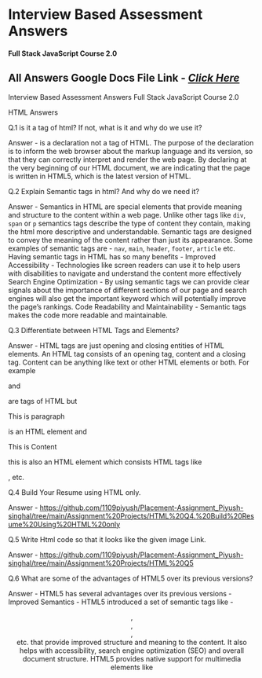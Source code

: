 # Interview Based Assessment Answers
#### Full Stack JavaScript Course 2.0

## All Answers Google Docs File Link - *[Click Here](https://docs.google.com/document/d/1As2Yzc11mmuIHQQY8VJKWrwQfSVy1SF86fkJ2cWKbWI/edit?usp=sharing)*

Interview Based Assessment Answers
Full Stack JavaScript Course 2.0


HTML Answers

Q.1 <!DOCTYPE html> is it a tag of html? If not, what is it and why do we use it?

Answer - <!DOCTYPE html> is a declaration not a tag of HTML. 
	The purpose of the declaration is to inform the web browser about the markup language and its version, so that they can correctly interpret and render the web page. By declaring <!DOCTYPE html> at the very beginning of our HTML document, we are indicating that the page is written in HTML5, which is the latest version of HTML.


Q.2 Explain Semantic tags in html? And why do we need it?

Answer - Semantics in HTML are special elements that provide meaning and structure to the content within a web page. Unlike other tags like `div`, `span` or `p` semantics tags describe the type of content they contain, making the html more descriptive and understandable. Semantic tags are designed to convey the meaning of the content rather than just its appearance. Some examples of semantic tags are - `nav`, `main`, `header`, `footer`, `article` etc. 
 	Having semantic tags in HTML has so many benefits - 
Improved Accessibility - Technologies like screen readers can use it to help users with disabilities to navigate and understand the content more effectively
Search Engine Optimization - By using semantic tags we can provide clear signals about the importance of different sections of our page and search engines will also get the important keyword which will potentially improve the page’s rankings.
Code Readability and Maintainability - Semantic tags makes the code more readable and maintainable.


Q.3 Differentiate between HTML Tags and Elements?

Answer - HTML tags are just opening and closing entities of HTML elements. An HTML tag consists of an opening tag, content and a closing tag. Content can be anything like text or other HTML elements or both. For example <p> and </p> are tags of HTML but <p>This is paragraph</p> is an HTML element and <p>This is <span>Content</span></p> this is also an HTML element which consists HTML tags like <p>, <span> etc. 


Q.4 Build Your Resume using HTML only.

Answer - https://github.com/1109piyush/Placement-Assignment_Piyush-singhal/tree/main/Assignment%20Projects/HTML%20Q4.%20Build%20Resume%20Using%20HTML%20only


Q.5 Write Html code so that it looks like the given image Link.

Answer - https://github.com/1109piyush/Placement-Assignment_Piyush-singhal/tree/main/Assignment%20Projects/HTML%20Q5


Q.6 What are some of the advantages of HTML5 over its previous versions?

Answer - HTML5 has several advantages over its previous versions - 
Improved Semantics - HTML5 introduced a set of semantic tags like - <header>, <nav>, <article>, <section> etc. that provide improved structure and meaning to the content. It also helps with accessibility, search engine optimization (SEO) and overall document structure.
HTML5 provides native support for multimedia elements like <audio> and <video>.
Improved Forms - HTML5 introduced new form input types (ex - email, date, number etc.) and attributes (ex - required, placeholder, pattern etc.) that simplify form validation and improves user experience. HTML5 enables developer to build fancier forms.
HTML5 introduced the new <canvas> element which enables dynamic rendering of graphics, animations without any plugins. HTML5 also introduced Scalable Vector Graphics or SVG as a native element.
HTML5 offers better support for mobile devices including making responsive designs easily with media queries. 
HTML5 introduced Geolocation API which enables websites to request user’s location information.


Q.7 Create a simple Music player using html only

Answer - https://github.com/1109piyush/Placement-Assignment_Piyush-singhal/tree/main/Assignment%20Projects/HTML%20Q7.%20Create%20A%20Music%20Player


Q.8 What is the difference between <figure> tag and <img> tag?

Answer - <img> element is used to embed the image in an HTML document whereas the <figure> element is used to semantically organise the content of image in an HTML document. The content within the <figure> tag is typically accompanied by a <img> element and a <figcaption> element within the <figure> element. In <img> element the src attribute is required which contains the source of the image. The <img> tag focuses solely on displaying the image and does not provide any additional semantic meaning or context and we use the <figure> tag when we need to add some information about the image like captions.


Q.9 What’s the difference between html tag and attribute and give example of some
global attributes?

Answer - HTML tags are just opening and closing entities of HTML elements. It defines the structure and the content of an HTML document whereas attributes are some values or properties that adjust the behaviour of the HTML element in various ways to meet the user’s requirement. Attributes are specified in the opening tag of an HTML element. Ex - <button class=”login-button” type=”button”>Log In</button>. Here <button> and </button> are HTML tags and class and type are attributes of this button element.

Global Attributes - Global attributes are common to all HTML elements, they can be used in any HTML element, though they may have no effect on some elements. Some examples of global attributes are - class, id, style, title etc.


Q.10 build Table which looks like the given image Link.

Answer - https://github.com/1109piyush/Placement-Assignment_Piyush-singhal/tree/main/Assignment%20Projects/HTML%20Q10.%20Table


CSS Answers

Q.1 What is Box Model in CSS & Which CSS Properties are part of it?

Answer - CSS Box Model is a set of rules that determines how the browser's rendering engine renders the HTML elements of our web page. The web browser renders every element as a rectangular box according to the CSS Box Model. CSS determines the size, position and other properties of these boxes.

Box Model has mainly four properties - Margin, Border, Padding and Content (Content has Width and Height)


Q.2 What are the Different Types of Selectors in CSS & what are the advantages of them?

Answer - We have so many types of selectors and the most commonly used are -
Universal Selector
Type Selector or Individual Selector
Class and Id selector
Attribute Selector
And or chained selector
Grouping selector
Combinators
Pseudo element and pseudo class selector
Advantages of Different Types of Selectors - Different selectors allow us to target HTML element or elements with more precision and control. Selectors like class selectors allow us to target multiple elements across the web pages enhancing the code reusability, whereas id selectors are mainly used to target individual element in the document. Selectors like attribute selectors and pseudo selectors enable us to style elements based on specific conditions or characteristics. By utilising appropriate selectors we can create precise consistent and flexible stylesheets.


Q.3 What is VW/VH & How it is different from PX?

Answer - VW(viewport width) and VH(viewport height) are CSS units of measurement that are relative to the size of the viewport. Whereas PX or pixels are an absolute unit of measurement that represent the smallest unit of display on a screen.
1 VW is equal to 1% of the viewport’s width. If the viewport’s width is 1000 pixels then 1 VW will be 10px. Same with VH also. VW or VH is mainly used when we want the element to automatically adapt with the viewport width or height. This is useful for making responsive layouts. Whereas PX unit is used when we want precise control over the element’s width or height which will not change automatically according to the size of the viewport.


Q.4 What is the difference between Inline, Inline Block and block ?

Answer - Inline, Inline-block and Block are values of display property in CSS, which specifies the display behaviour of an element. 
Inline - Inline elements do not start on a new line and do not put a line break at the end of the content.These elements take as much space as necessary based on their content. If we try to set width and height explicitly, it will have no effect. Their top and bottom margin and padding does not have any effect on layout of other elements, however left and right margin and padding will push neighbouring elements horizontally. Inline elements can not contain block level elements. Examples of some default inline elements are span, a, img, em, strong etc.
Inline-block - Inline-block elements are displayed like but behave like block level elements. Like inline they do not start on a new line and do not put line break at the end but we can set width and height of inline-block elements explicitly and all margin and padding can be applied to them. Inline-block elements can not contain block level elements
Block - Block level elements start on a new line and occupy full width available within their parent container. These elements start on a new line and also push other elements which are after the block element on a new line. Width, height, margin, padding, borders all can be set explicitly in block level elements. Block level elements can contain other block level elements and also inline and inline-block elements. Examples of some default block level elements are div, p, ul, li, section etc.


Q.5 How is Border-box different from Content Box?

Answer - Border-box and content-box are two values of the box-sizing property of CSS which determines how the width and height of an element is calculated.
Content-box - It is the default box-sizing behaviour, it calculates the size of the element excluding its padding and border. When we apply width and height of an element, it only applies to the content area inside the padding and border. So, the total size of the element is the width and height of the element added with the padding and border. For example if the element has 200px set width 10px padding and 2px width of border then total width of the element will be 224px (200px content width + 10px padding-left + 10px padding-right + 2px border-left + 2px border-right).
Border-box - The border-box box-sizing model calculates the width and the height of an element including its padding and border. So, when we specify the height and width of the element it includes the width and height of the content, padding and border. That means if we set 200px width of the element, 20px padding and 2px width of border then the width of the content is 176px (200px content width - 10px padding-left - 10px padding-right - 2px border-left - 2px border-right).
It is useful to set box-sizing to border-box for all the elements. It helps us deal with element sizes much easier.


Q.6 What’s z-index and How does it Function?

Answer - Z-index property controls the stacking order of positioned elements and determines how the elements are layered and displayed on top or behind one another on a web page. The character Z came from the three dimensional representation where x stands for width, y stands for height and z stands for depth.

	The z-index property accepts an integer value that specifies the stacking order of an element. Higher values result in elements appearing on top of other lower valued elements. By default z-index value is auto, we can give it any positive or negative integer value according to our need. Each positioned element with a z-index value other than auto creates a stacking context. A stacking context is a hierarchical structure that determines the order in which elements are stacked. Z-index only affects the elements with a positioned value other than static (like relative, absolute, fixed or sticky).


Q.6 What’s Grid & Flex and difference between them?

Answer - Grid and Flex or Flexbox both are CSS layout systems used for creating responsive and flexible designs.
Flex - Flexbox is a one-dimensional layout method that helps us in arranging items of a container in rows or columns, even when the size of the items are unknown. It gives the container the ability to alter the items' width, height and order to best fill the available space. A flex container expands its items to fill the available free space or shrinks items to prevent overflow. Flexbox is a great way to get more flexibility to our layouts and simplify the responsive layout design. To use flexbox layout we have to set the display property of the container to flex. It is a one dimensional layout system designed for creating flexible and dynamic layout along a single axis either horizontally or vertically. The main axis of the flex container along which the flex items are laid out. The direction of the main axis depends on the flex-direction property.
Grid - Grid is a two-dimensional layout system that allows us to create complex grid based layout systems with both rows and columns. One good example of grid layout is image gallery, which we can easily make with grid. Like flexbox grid layout also repositions its items according to the available space, which makes it very useful for making complex layouts, responsive design and overall page structures. To use grid layout we have to set the display property of the container to grid. We can set the column and row sizes with grid-template-columns and grid-template-rows property. 
Differences Between Grid and Flex - 
Flexbox is a one-dimensional layout system whereas grid is a two-dimensional layout system.
Flexbox is suited for arranging items along with a single axis like either row or column while grid allows arranging elements in both row and columns.
Flexbox provides control and distribution of items over a single axis while grid provides control over item placement in rows and columns, including spanning items across multiple cells.
Flexbox is useful for smaller-scale layouts within a container while grid is ideal for large-scale layouts such as entire page structure or complex grid-based designs.
Flex is relatively simpler to understand and implement whereas grid is a little bit more complex than flexbox.


Q.7 Difference between absolute and relative and sticky and fixed position explain with example.

Answer - Relative, absolute, fixed and sticky are the values of CSS position property, which defines how the element is positioned in the web page.By default the position property is set to static. We can set different values of position property other than static and then manipulate them by using the top, right, bottom and left property. In static positioning the top, right, bottom, left and z-index will not have any effect on the element.
Relative - It is just like static value where the element will be positioned according to the flow of the document, but now top, right, bottom, left and z-index will have effect on the element. These properties will work on the element based on its original position. These properties and the values will not affect the positions of other elements and the space given for the relative element in the page layout will be the same as if the position was static. For example let’s take the code - 
	item {
		position: relative;
		top: 60px;
		left: 60px;
	}
	Here the given space for the item in the page will be the same as if it was for static but we will see the item moved to 60 pixels from top and 60 from left than its original position.
Absolute - Unlike the static and relative this time the element will be removed from the original document flow and there will be no space created for the document in the page layout.That means if the child element has an absolute value then the parent will behave as if the child is not there at all. The values of top, right, bottom and left will be calculated with respect to the entire document. Only if we make the parent container’s position relative then the absolute child’s top, right, bottom and left values will be calculated with respect to the parent container. For example - 
item {
	position: absolute;
	top: 60px;
	left: 60px;
}
Here the item will be displayed in the top left corner of the entire document or page at 60px distance from top and 60px distanced from left. Now if we make the parent container position relative - 
parent-container {
	position: relative;
}
Then the item will be displayed 60px distance from top and 60px distance left from the parent container.
Fixed - This is very similar to absolute, the item with fixed positioning will be removed from the normal document flow and there will be no space for the element in the page layout. We can position the element anywhere we want in the document by using top, right, bottom and left properties but this time the element will be unaffected by scrolling. That means the item will stay at the same position no matter how much we scroll the page. Let’s see an example - 
item {
		position: fixed;
		bottom: 60px;
		right: 60px;
}
Here the item will be in the bottom right corner at a 60px distance from right and bottom. It will stay there no matter how much we scroll the page.
Sticky - It allows us to position the element relative to anything in the document and then when the user has scrolled past a certain point at the viewport, it fixes the position of the element to that location so it is displayed like an element with fixed value. Let’s take an example - 
		item {
		position: sticky;
		top: 60px;
}
If we apply the above code for an item, the item will be relatively positioned until the scroll location of the page reaches at a point where its distance from the top of the viewport is 60px. From that point the item will remain fixed at a 60px distance from top of the screen.


Q.8 Build Periodic Table as shown in the below image.

Answer - https://github.com/1109piyush/Placement-Assignment_Piyush-singhal/tree/main/Assignment%20Projects/CSS%20Q8.%20Periodic%20Table


Q. 9 Build given layout using grid or flex see below image for reference.

Answer - https://github.com/1109piyush/Placement-Assignment_Piyush-singhal/tree/main/Assignment%20Projects/CSS%20Q9.%20Build%20The%20Layout


Q.10 Build Responsive Layout both desktop and mobile and Tablet, see below image for reference?

Answer - https://github.com/1109piyush/Placement-Assignment_Piyush-singhal/tree/main/Assignment%20Projects/CSS%20Q10.%20Build%20The%20Given%20Layout


Q.11 Build Complete Homepage of Ineuron ( Link ) with responsiveness.

Answer - https://github.com/1109piyush/Placement-Assignment_Piyush-singhal/tree/main/Assignment%20Projects/CSS%20Q11.%20iNeuron%20Homepage%20Clone


Q.12 What are Pseudo classes in CSS & How its different From Pseudo Elements?

Answer - Pseudo classes and pseudo selectors both are CSS selectors that allow us to target specific elements based on certain conditions or states. While they have very similar purposes and use cases there are some differences also - 
Pseudo-classes - Pseudo-classes target elements based on a specific state or condition, such as user interaction or element hierarchy. They can also target elements based on their relationship with other elements. Pseudo-classes are represented by a colon (‘ : ’) followed by the pseudo-class name. Examples of pseudo-classes are - :hover, :active, :focus, :nth-child(), :first-child etc.
Pseudo-elements - Pseudo-elements target and style specific parts of an element or generate additional content. We can insert content before or after the element using pseudo-elements. They are represented by two colon (‘ :: ‘) followed by the pseudo-element name. Examples of pseudo-elements are - ::before, ::after, ::first-letter, ::first-line, ::selection etc.


JavaScript Answers

Q.1 What is Hoisting in Javascript ?

Answer - Hoisting in JavaScript refers to the process where the interpreter appears to move declarations of functions, variables and classes to the top of their scope, prior to execution of the code. It allows us to use functions and variables before they are even declared. 
	Functions and variables are hoisted differently in JavaScript. If we declare a function using the function keyword and call the function before the function declaration it will give us the desired output because of hoisting. Example - 

1.	printHello();
2.	function printHello() {
3.		console.log(“Hello”);
4.	}
Output: “Hello”

This function will print Hello without any error even though we are calling the function in the first line before we declare it in line no. 2. 
	For variables declared using var keyword if we try to access the value of the variable before declaring it, it will give us undefined. Example -
 	
1.	console.log(x);
2.	var x = 10;
Output: undefined 

Variables that are declared using let or const can not be accessed before initialization because of the temporal dead zone.


Q.2 What are different higher order functions in JS? What is the difference between .map() and .forEach() ?

Answer - In JavaScript Higher order functions are the functions which accepts a function as an argument or returns a function. Examples of higher order functions are .map(), .filter(), .forEach(), setTimeOut() etc.

	Difference Between .map() and .forEach() - Both .map() and .forEach() are available for arrays in JavaScript. Both are higher order functions and both takes a callback function as an argument. But they both serve different purposes - 

.forEach() - forEach() iterates over each element of the array and executes the provided function once for each array element in ascending-index order. Unlike map(), the forEach() function always returns undefined. forEach() does not mutate the array on which it is called but the callback function inside the forEach() method can mutate the original array. Example of forEach() - 
1. 	const numbers = [1, 2, 3, 4];
2.
3.	numbers.forEach((num) => {
4.	console.log(num);
5.	});
		Output: 1
			    2
			    3
			    4
.map() - map() iterates over each element of the array and performs the operation given in the callback function of map() once for each array element and then it returns a new array populated with the results. The new array elements are transformed from the original array based on the logic given in the callback function. Example - 
1. 	const numbers = [1, 2, 3, 4];
2.
3.	const doubledNumbers = numbers.map((num) => {
4.		return num * 2;
5.	});
6.
7.	console.log(doubledNumbers);

Output: [2,4,6,8]


Q.3 What is the difference between .call() .apply() and .bind()? explain with an example.

Answer - .call() .apply() and .bind() methods are used to manipulate the execution context of a function allowing us to explicitly set the value of `this` and pass arguments to the function.
.call() - The .call() method is used to invoke a function and explicitly set the value of this. It accepts arguments individually as comma separated values.
.apply() - The .apply() method is similar to .call(), but it accepts arguments as an array or array-like object. It is particularly useful when the number of arguments is not known in advance or when the arguments are already available in an array.
		Here is the example of .call() and .apply() with code- 

		const person = {
  name: 'Sayantan',
  greet: function(message) {
    console.log(`${message}, ${this.name}!`);
  }
};

const otherPerson = {
  name: 'Deep'
};

person.greet.call(otherPerson, 'Hello');
// Output: Hello, Deep!

person.greet.apply(otherPerson, ['Hello', '!']);
// Output: Hello, Deep!

.bind() - The .bind() method is used to create a new function with a specific execution context (the value of this) and, optionally, preset arguments. It returns a new function that can be invoked later.

Here is the example of .bind() with code - 

const person = {
  name: 'Sayantan',
  greet: function(message) {
    console.log(`${message}, ${this.name}!`);
  }
};

const boundGreet = person.greet.bind({ name: 'Alice' }, 'Hello');
boundGreet();
// Output: Hello, Alice!

In this example, .bind() creates a new function boundGreet with the execution context { name: 'Alice' } and the argument 'Hello' preset. When boundGreet() is invoked, it logs the desired output.


Q.4 Explain Event bubbling and Event Capturing in JavaScript with suitable examples.

Answer - Event bubbling and event capturing are two ways of event propagation in DOM. These two mechanisms are used to determine the order in which event handlers are triggered when an event occurs on an element that is nested within other elements. 
Event Bubbling - Event bubbling is the most common form of event propagation. It happens when an element receives an event and that event bubbles up or transmitted or propagates to its parent and ancestor elements in the DOM tree until it gets to the root element. When an event is triggered, the event handlers attached to the innermost element are executed first, followed by the handlers of its parent elements, and so on. Example - 
<div id="outer">
  <div id="middle">
    <div id="inner">Click me!</div>
  </div>
</div>

<script>
  document.getElementById('inner').addEventListener('click', function() {
    console.log('Inner element clicked!');
  });

  document.getElementById('middle').addEventListener('click', function() {
    console.log('Middle element clicked!');
  });

  document.getElementById('outer').addEventListener('click', function() {
    console.log('Outer element clicked!');
  });
</script>

Output:  Inner element clicked!
    Middle element clicked!
    Outer element clicked!
Event Capturing - Event capturing works in the opposite direction of event bubbling. It starts from the outermost ancestor element and captures the event as it propagates down through its child elements until it reaches the innermost element where the event occurred. Event capturing involves attaching event handlers to the outermost element to intercept the event before it reaches the target element. Example - 
<div id="outer">
  <div id="middle">
    <div id="inner">Click me!</div>
  </div>
</div>

<script>
  document.getElementById('outer').addEventListener(
    'click',
    function() {
      console.log('Outer element clicked!');
    },
    true
  );

  document.getElementById('middle').addEventListener(
    'click',
    function() {
      console.log('Middle element clicked!');
    },
    true
  );

  document.getElementById('inner').addEventListener(
    'click',
    function() {
      console.log('Inner element clicked!');
    },
    true
  );
</script>

Output:   Outer element clicked!
      Middle element clicked!
      Inner element clicked!

By default, event handlers in JavaScript use event bubbling. However, you can explicitly enable event capturing by passing true as the third parameter in the addEventListener method.


Q.5 What is function currying with example?

Answer - Function currying in JavaScript is an advanced technique where a function with multiple arguments is transformed into a sequence of functions each taking a single argument. Currying helps us avoid passing the same variable multiple times and also helps to create higher order functions. We can create currying functions by using the .bind() method or using closures and recursion or we can also use arrow functions to create currying functions.
Here is one example of creating currying function using closures -
function multiply(a) {
  return function (b) {
    return function (c) {
      return a * b * c;
    };
  };
}
console.log(multiply(10)(2)(3));
// Output: 60
Function currying is useful in scenarios where you want to create specialised functions from a generic function by fixing some of its arguments. 


Q.6 Explain execution context diagram of following code snippets, use white board to draw execution context diagram

Code Snippet 1
console.log('First');
setTimeout(() => console.log('Second'), 0);
console.log('Third');

Code Snippet 2
console.log('First');
function secondCall() {
console.log('Second');
}
setTimeout(secondCall, 2000);
setTimeout(() => console.log('Third'), 0);
console.log('Third');

Answer - For the code snippet 1 execution context diagram will be like this - 

The execution starts from the global execution context and at first memory allocation happens and then the code execution. In memory allocation of code snippet 1 the callbacks of setTimeOut and the timeout time got stored.For console.log() there is no memory allocation they directly get executed. So, in code execution at first `console.log(“first”);` is executed first and prints “first” in the console. Then the `setTimeout(() => console.log('Second'), 0);` gets executed, although the delay is 0 but still the callback inside setTimeOut will get executed after a certain delay. By then the next line `console.log(“Third”)` gets executed which prints “Third” in console and then the callback inside the setTimeOut gets executed which prints “Second” in console. So the output we get is -
First
Third
Second

Code Snippet 2 - For the code snippet 2 the execution context diagram will be - 

The execution starts in the global execution context and memory is allocated for the function secondCall() and the two setTimeOut functions with their callbacks and timeouts. In code execution the “First” is printed in the console, then two setTimeOut functions get queued and execution moved to the last line and it prints “Third” in the console. Just after that the second setTimeOut function which had timeout 0 milliseconds gets executed and logs “Third” in the console and then finally after 2 seconds delay the other setTimeOut function gets executed which has 2 secs delay and it logs “Second” in the console. So we get the output - 
	First
Third
Third
Second


Q.7 What are promises? What are the different states of a promise? Support your answer with an example where you need to create your own promise.

Answer - Promises are a feature in JavaScript that provide a way to handle asynchronous operations. They represent the eventual completion or failure of an asynchronous operation and allow us to chain and handle the results using a more readable and organised syntax.

Promises have three different states:

1. Pending: The initial state of a promise. It represents that the asynchronous operation is still ongoing, and the promise is neither fulfilled nor rejected.

2. Fulfilled: The state of a promise when the asynchronous operation is successfully completed. It means that the promise has been resolved with a value.

3. Rejected: The state of a promise when the asynchronous operation encounters an error or fails. It means that the promise has been rejected with a reason or an error object.

Here's an example where we create our own promise to simulate an asynchronous operation:

function simulateAsyncOperation() {
  return new Promise((resolve, reject) => {
    setTimeout(() => {
      const randomNumber = Math.random();
      if (randomNumber < 0.5) {
        resolve(randomNumber);
      } else {
        reject(new Error('Operation failed'));
      }
    }, 2000);
  });
}

// Usage
simulateAsyncOperation()
  .then(result => {
    console.log('Promise fulfilled:', result);
  })
  .catch(error => {
    console.error('Promise rejected:', error);
  });

In this example, the `simulateAsyncOperation()` function returns a new promise. Inside the promise constructor, we simulate an asynchronous operation using `setTimeout()`. If a random number generated is less than 0.5, the promise is resolved with the generated number. Otherwise, the promise is rejected with an `Error` object.

When using the promise, we chain the `.then()` method to handle the fulfilled state. If the promise is fulfilled, the provided callback function is executed, and the result is logged to the console. We also chain the `.catch()` method to handle the rejected state. If the promise is rejected, the provided callback function is executed, and the error is logged to the console.


Q.8 What is ‘this’ keyword in JavaScript? explain with an example & create.

Answer - In JavaScript, the `this` keyword refers to the object that is currently executing or being referenced in a particular context. It allows you to access and manipulate properties and methods of the object within that context.
	The value of this is dependent on how it is called and it can vary depending on the current context. 

Example of this in Global Scope - 
console.log(this);  
 // 'this' refers to the global object (e.g., 'window' in browser, 'global' in Node.js, so in Node.js environment it prints an empty object - { } )

Example of this in object method - 
const person = {
  name: ‘Sayantan’,
  greet: function() {
    console.log(this.name);	 // 'this' refers to the 'person' object
  }
};

person.greet(); // Output: ‘Sayantan’

Example of this in event handler - 
const button = document.querySelector('button');

button.addEventListener('click', function() {
  console.log(this); // 'this' refers to the element that triggered the event (the button)
});


Q.9 Explain event loop Call Stack Callback queue and Micro Task queue in Your Words.

Answer - 
Call Stack - The call stack is like a stack of function calls in JavaScript. Whenever a JavaScript program starts to run a new Global Execution context is created inside the call stack and whenever a function is called in the program the execution context for the program is added on top of the stack. That means in the top of the stack there is always that function which is currently running and after execution of that function the execution context for that function is removed. And at last after execution of the whole JavaScript program is completed then the Global Execution Context gets removed from the call stack.
Event Loop - The event loop is a mechanism in JavaScript that keeps the program running smoothly, even when there are asynchronous tasks. It constantly checks if the call stack is empty and if there are any tasks waiting to be executed in the callback queue or microtask queue.
Callback Queue - Callback Queue is where the callback function gets pushed to, and waits for the execution. Let’s see an example to understand the callback queue - 
	setTimeout(abc, 5000);

function abc(){
    console.log("Hello");
}

Here, we have a callback function abc(), that is to be executed after 5 seconds of time. After 5 seconds, the callback function abc() does not get directly pushed into the call stack for execution instead it will be pushed into the callback queue. The call stack may be busy with the execution of some other functions. The callback queue keeps all callback functions in a queue that are ready for execution and waits until the call stack gets free. When the call stack is free, the event loop pops the callback function from the callback queue and pushes it to the call stack. 
Microtask Queue - Microtask Queue is similar to the Callback Queue(macrotask queue), but microtask queue has a higher priority than the callback queue. All the callback functions coming through promises and mutation observer will go inside the microtask queue. 
For example, in the case of fetch(), it returns a promise and this callback function will get pushed into the microtask queue. Promise handling always has a higher priority than setTimeout or setInterval. So the event loop gives higher priority to the microtask queue and then looks into the callback queue.

Q.10 Explain Debouncing and Create a project where you are using Debouncing.

Answer - Debouncing is a technique used to control the frequency of a particular event, typically triggered by user input, such as key presses or scroll events. It ensures that a function is executed only after a specified period of inactivity, reducing the number of times the function is invoked.
	It is particularly useful when we are implementing search functionality where users will get recommendations while typing. If we don’t control the frequency of function calling in that case it can be a massive performance issue for the app.

Example Project Link - https://github.com/1109piyush/Placement-Assignment_Piyush-singhal/tree/main/Assignment%20Projects/JS%20Q10.%20Debouncing


Q.11 Explain Closures and Use cases of Closures.

Answer - In JavaScript a closure gives you access to an outer function's scope from an inner function. A closure is created when an inner function references variables from its outer function. The inner function maintains a reference to the variables it needs, even if the outer function has returned. This enables the inner function to access and manipulate those variables whenever it is invoked.
Here is an code example - 
function outerFunction() {
  let outerVariable = 'I am from the outer function';

  function innerFunction() {
    console.log(outerVariable);
  }

  return innerFunction;
}

const closureExample = outerFunction();
closureExample(); 

Output: I am from the outer function

Use Cases of Closures - Closures are a powerful and flexible feature in JavaScript, offering benefits such as data privacy, code organisation, and preserving state in asynchronous operations. By using closures, we can define variables within a function scope that cannot be accessed or modified from outside the function. This helps in creating modules and maintaining data privacy. Closures can be utilised for memoization, which is a technique to cache the results of expensive function calls. By storing the results of function calls in closures, subsequent calls with the same inputs can retrieve the cached result instead of recomputing it, leading to improved performance.


Q.12 Create a Blog web app using JavaScript (10 Marks)
- Fetch data from https://jsonplaceholder.typicode.com/posts and show it to ui
- User can also add new blog
- Add Delete functionality also

Answer - https://github.com/1109piyush/Placement-Assignment_Piyush-singhal/tree/main/Assignment%20Projects/JS%20Q12.%20Blog%20App


React Answers

Q.1 What’s React and What are the advantages of it?

Answer - React is a JavaScript library for building user interfaces. It allows us to build user interfaces out of individual pieces called components. It was developed by facebook and widely used in front-end web development.
Advantages of React -
Component Based Architecture - React encourages the development of modular and reusable components. This modular approach improves code reusability, maintainability and testability.
Virtual Dom - React uses a virtual DOM, a lightweight copy of actual DOM to visualise and render components which minimises the number of actual DOM manipulations resulting in improved performance and smooth user experience.
JSX - React utilises JSX(JavaScript XML), which provides syntactic sugar that allows us to write HTML code inside our JavaScript. That simplifies the development a lot and allows us to write more readable code which is also easier to debug.
One-Way Data Flow - React enforces a one-way data flow, where data flows from parent components to child components. This unidirectional flow makes it easier to understand and track data changes, improving code predictability and debugging.
SEO Friendly - React can be used for server-side rendering (SSR) or static site generation (SSG), which allows search engines to crawl and index the content easily. This helps in improving search engine optimization (SEO) for React-based applications.
Rich Ecosystem - React has a large and vibrant ecosystem with a vast number of libraries, tools, and community support. This ecosystem provides a wide range of options for routing, state management, form handling, testing, and more.


Q.2 What's Virtual Dom in React & What are the advantages of it?

Answer - The Virtual DOM is a lightweight, in-memory representation of the actual DOM. It serves as an intermediary layer between the React components and the browser's DOM, enabling efficient updates and rendering of UI components.
Advantages of Virtual DOM - The Virtual DOM allows React to optimize the updating and rendering process. Instead of directly manipulating the actual DOM for every change, React performs updates on the lightweight Virtual DOM representation. It then calculates the minimal set of changes required to update the actual DOM, reducing the number of expensive and potentially slow DOM operations. This results in improved performance and a more responsive user interface.The Virtual DOM provides a level of abstraction over the browser's native DOM APIs. React handles the differences in DOM implementations across various browsers, allowing developers to write code that works consistently across different environments. This abstraction simplifies cross-browser compatibility concerns and reduces the need for browser-specific code.React's Virtual DOM is crucial for server-side rendering (SSR) capabilities. React can render components to HTML on the server using the Virtual DOM, enabling faster initial page loads and improved search engine optimization (SEO). With SSR, search engines can crawl and index the rendered content, enhancing discoverability and improving the overall user experience.
	Overall, React's Virtual DOM provides significant advantages in terms of performance optimization, efficient diffing, cross-browser compatibility, declarative programming, component reusability, server-side rendering, and ease of debugging and testing.


Q.3 Explain LifeCycle of React Components?

Answer - In React, components have a lifecycle that consists of different stages or phases from initialization to unmounting. Each lifecycle phase provides hooks or methods that allow developers to perform specific actions or implement logic at various points in the component's lifecycle. Here is an overview of the lifecycle phases of React components -
Mounting - 
constructor() - This is the initial phase where the component is constructed and initialised. It is called before the component is rendered.
getDerivedStateFromProps(props, state) - getDerivedStateFromProps is invoked right before calling the render method, both on the initial mount and on subsequent updates. It should return an object to update the state, or null to update nothing. This method exists for rare use cases where the state depends on changes in props over time.
render() -  This phase renders the component and its child components to the Virtual DOM. It returns the JSX or React elements that define the component's UI.
componentDidMount() - This method is called immediately after the component is mounted to the actual DOM. It is used for side effects like API calls or setting up event listeners. It is a good place to initialise the component's state.
Updating - 
componentDidUpdate(prevProps, prevState) - This method is called after the component updates and re-renders due to changes in props or state. It allows you to perform additional logic or side effects after the update.
shouldComponentUpdate(nextProps, nextState) - This method is used to optimise performance by determining if the component should re-render. It receives the next props and state as arguments and returns a boolean value indicating whether the component should update or not.
render() - This phase re-renders the component with updated props or state.
getSnapShotBeforeUpdate(prevProps, PrevState) - This method is called right before the component's updates are applied to the DOM. It allows you to capture some information from the DOM before it changes (e.g., scroll position) and pass it to componentDidUpdate().
Unmounting - 
componentWillUnmount() - This method is called just before the component is unmounted and removed from the DOM. It allows you to perform cleanup tasks like cancelling timers, removing event listeners, or clearing subscriptions.
Error Handling - These methods are called when there is an error during rendering, in a lifecycle method, or in the constructor of any child component - static getDerivedStateFromError(), componentDidCatch().


Q.4 What's the difference between between Functional Components and Class
Components?

Answer - Functional components are simpler and easier to understand as they are just JavaScript functions that take props as input and return JSX. They promote the use of React Hooks for managing state and other React features.
	Class components, on the other hand, are defined as JavaScript classes that extend the React.Component class. They are suitable for managing complex state and performing actions at different stages of the component's lifecycle. However, with the introduction of React Hooks, functional components have become the preferred approach for most use cases due to their simplicity and better performance.


Q.5 What are the hooks in React & Can we use Hooks in Class Components?

Answer - In React, hooks are functions that allow functional components to have state and access other React features without writing a class. Hooks were introduced in React 16.8 as a way to simplify state management and component logic. Some commonly used hooks in React are - useState(), useEffect(), useRef(), useMemo(), useContext(), useReducer() etc. We can also create our custom hooks and use them. 
	Hooks are specifically designed for functional components and cannot be used directly in class components. However, in React 16.8 and later versions, we can still use functional components alongside class components in the same application.


Q.6 What are the LifeCycle methods and the advantages of it?

Answer - Lifecycle methods in React are special methods available in class components that are called at different stages of a component's lifecycle. They allow you to perform actions and implement logic during component initialization, rendering, updating, and unmounting.
Advantages of LifeClycle Methods - 
Control - Lifecycle methods provide control over component behaviour at specific stages, allowing you to execute custom logic as needed.
Side Effects - Lifecycle methods such as componentDidMount() enable performing side effects like data fetching or integrating with external libraries.
Performance optimization - Lifecycle methods such as componentDidMount() enable performing side effects like data fetching or integrating with external libraries.
Clean-up - Lifecycle methods such as componentWillUnmount() provide an opportunity for resource cleanup, such as removing event listeners or cancelling subscriptions, preventing memory leaks.
Overall, lifecycle methods enhance the functionality and behaviour of React components throughout their lifecycle.


Q.7 What’s useState Hook & Advantages of it?

Answer - React useState hook allows us to have state variables in our functional component. It takes an initial state value as an argument and returns an array containing the current state value and a function to update the state. We can update the state by calling the function provided by useState.

Advantages - 
The useState hook simplifies the process of managing state in functional components, reducing the need for complex class components and their corresponding lifeCycle methods.
The state related logic is encapsulated within a component. It improves code organisation, readability and modularity.


Q.8 Explain useEffect & Advantages of it.

Answer - React useEffect is a built in react hook that allows us to perform side effects in functional components. It basically allows us to synchronise a component with an external system. For example if we want to control a non react based component based on react state, set up server connection or data fetching then we need this hook. It allows us to run some code after rendering so that we can synchronise our component with some system outside of react.

Advantages - 
useEffect provides a simplified way to manage side effects, reducing the complexity of handling asynchronous operations and other external interactions.
By specifying the dependencies the effect can be executed only when necessary, optimising performance and avoiding unnecessary re-renders.
We can write all our side effect related code in a single hook using useEffect. That improves code organisation and maintainability. 
The clean up function returned by useEffect ensures proper clean up resources such as event listeners or subscriptions, preventing memory leaks.
useEffect replaces various lifeCycle methods in class components and simplifies the code and reduces duplication.


Q.9 Explain Context Api and create a minor project on it (5 Marks)
- Create dashboard and with button on clicking on that change theme to dark and light

Answer - React Context Api is a feature in react that lets a component receive information from distant parents without passing it as props. For example our app’s top level component can pass the current  Ui Theme to all components below no matter how deep it is. It provides a way to create a global state or shared data that can be accessed by any component in the application. The Context Api consists of two main parts - the Context Provider and the Context Consumer. The provider component is responsible for creating and managing the shared state data while the consumer components access or consume the data. To create a context we have to use the createContext() hook provided by react and to use the context we have to use the useContext() hook. We have to pass our desired data or state as value prop in the provider component. This value will be available for all the components that consume the context.

Theme Switch app link - https://github.com/1109piyush/Placement-Assignment_Piyush-singhal/tree/main/Assignment%20Projects/React%20Q9.%20Context%20Api


Q.10 Explain useReducer and Its advantages.

Answer - React useReducer hook lets us add a reducer to our component. As our components grow in complexity, it can get harder to see at a glance all the different ways in which the component’s state gets updated. For these cases we can move all our state update logic outside the component in a single function. This function is called reducer. useReducer is an alternative to useState hook for complex state logic or updates.

Advantages - 
useRecucer simplifies the complex state management by centralising the state logic within a reducer function.
It improves code readability and maintainability.
useReducer is suitable for managing complex state updates that involve multiple values or require calculations based on current state.
useRecucer can be very easily used with Context Api and other custom hooks.


Q.11 build a Todo Web App Using React and useReducer Hook.

Answer - https://github.com/1109piyush/Placement-Assignment_Piyush-singhal/tree/main/Assignment%20Projects/React%20Q11.%20Todo%20App%20Using%20useReducer


Q.12 Build A simple counter app using React.

Answer - https://github.com/1109piyush/Placement-Assignment_Piyush-singhal/tree/main/Assignment%20Projects/React%20Q12.%20%20Counter%20App


Q.13 Build Calculator Using React Only.

Answer - https://github.com/1109piyush/Placement-Assignment_Piyush-singhal/tree/main/Assignment%20Projects/React%20Q12.%20Simple%20Calculator


Q.14 Build a Tic Tac Toe Game using Class Component of React.

Answer - https://github.com/1109piyush/Placement-Assignment_Piyush-singhal/tree/main/Assignment%20Projects/React%20Q14.%20Tic%20Tac%20Toe%20Using%20Class%20Components


Q.15 Explain Prop Drilling & How can we avoid it?

Answer - Prop drilling refers to the process of passing props through multiple levels of components, even when some intermediate components do not use or modify these props. It can occur in component hierarchies where data or state needs to be passed down from a top level component to deeply nested child components. The main drawback of prop drilling is that it can make code more complex, reduce code readability and maintainability and lead to code duplication. Additionally it becomes hard to update or add new props when they need to be passed through multiple intermediate components.

How to Avoid Prop Drilling - 
Use Context Api - The Context Api in react allows us to create a shared data or data can be accessed by any component without explicitly passing it through props. 
State Management Libraries - State management libraries like Redux or Zustand provide centralised stores or state containers that can be accessed by any component in the application. These libraries eliminate the need for prop drilling by managing state globally and allowing components to directly access the required data from the store.
Instead of passing props through intermediate components we can break down our components into smaller, more focused components and compose them together to form the desired component hierarchy. This way we can directly pass props from parent to child components who need them avoiding unnecessary prop drilling.


Q.16 Create a task manager where user can create tasks and see his task.
- Redirect him to task dashboard section after login
- Use https://reqres.in/ api to authenticate user and redirect him to task manager
dashboard where he can see his task and create

Answer - https://github.com/1109piyush/Placement-Assignment_Piyush-singhal/tree/main/Assignment%20Projects/React%20Q16.%20Task%20Manager


Express Answers


Q.1 Create a simple server using Express and connect with backend and create an endpoint “/post” which sends 20 posts.

Answer - https://github.com/1109piyush/Placement-Assignment_Piyush-singhal/tree/main/Assignment%20Projects/Express%20Q1.%20Backend%20API


Q.2 Explain a middleware and create a middleware that checks if user is authenticated or not then sends data of post.

Answer - 
	Middleware - Middlewares are functions that sit between the server receiving the request and the server sending the response. It intercepts the incoming request and performs some specific actions and can modify the request or the response objects. Middleware provides a way to add functionality, process data and enforce rules before or after the main handler function for a particular route. In ExpressJS, a middleware function typically takes three arguments - req, res and next. Here req is the request object, res is the response object and next is a function to invoke the next middleware in the chain or the final route handler. Middlewares are mainly used to do tasks such as authentication, authorization, data parsing, error handling etc.

Middleware App GitHub Link - https://github.com/1109piyush/Placement-Assignment_Piyush-singhal/tree/main/Assignment%20Projects/Express%20Q2.%20Middleware


Q.3 Create a backend for blog app, where user can perform crud operations -
- Add blog
- Delete blog
- Update blog
- Replace blog

Answer - https://github.com/1109piyush/Placement-Assignment_Piyush-singhal/tree/main/Assignment%20Projects/Express%20Q3.%20Blog%20App%20Backend


Q.4 What is the difference between authentication and authorization?

Answer - 
Authentication - Authentication is the process of verifying the identity of a user or entity. It ensures that the user is who they claim to be. The primary goal of authentication is to establish trust and grant access to authenticated users only. It typically involves validating credentials, such as usernames and passwords, provided by the user. Authentication answers the question, "Who are you?".
Authorization - Authorization, on the other hand, is the process of granting or denying access to specific resources or functionalities based on the authenticated user's privileges or permissions. It determines what actions or operations a user is allowed to perform once their identity is verified. Authorization answers the question, "What are you allowed to do?".


Q.5 What is the difference between common JS and EJS module?

Answer - 
CommonJS - CommonJS is a module system for JavaScript that is primarily used in server-side environments, such as Node.js. It provides a way to organise and structure JavaScript code by splitting it into separate modules that can be imported and exported. In CommonJS, modules are defined using the module.exports or exports object to specify what parts of the module should be made available for use in other modules. These exported values can then be imported using the require() function. CommonJS modules are loaded synchronously at runtime, meaning that the dependencies are loaded and executed immediately. This can be convenient for server-side development, where file I/O operations are more common.
EJS Module - EJS or ESM (ES Modules) is the standardised module system in JavaScript that is supported by modern browsers and newer versions of Node.js. It provides a way to organise and structure JavaScript code into separate modules for better code maintainability and reusability. ESM modules use the import and export statements to define and import/export values between modules. This module system offers several advantages over CommonJS, including static analysis, improved performance, and better compatibility with modern JavaScript features. ESM modules are loaded asynchronously, allowing for more efficient loading and parallelism. They also support static analysis, enabling tools and bundlers to analyse dependencies and perform optimizations like tree-shaking and dead code elimination. ESM modules are supported by modern browsers and can be used without the need for bundlers or transpilers. However, in Node.js, ESM modules require the use of the --experimental-modules flag or specifying "type": "module" in the package.json file.


Q.6 What is JWT and what we can achieve with that create a minor project with jwt 
- Login and sign up
- Add authentication using jwt

Answer - https://github.com/1109piyush/Placement-Assignment_Piyush-singhal/tree/main/Assignment%20Projects/Express%20Q6.%20JWT%20Authentication


Q.7 What should we do with the password of a user before storing it into DB?

Answer - Before storing passwords into DB, we should hash them using a strong cryptographic hashing algorithm. Hashing converts the password into a fixed-length string of characters that cannot be reversed to obtain the original password. To further enhance security, we can use a random and unique salt value for each user's password. A salt is a randomly generated string that is appended to the password before hashing. Salting prevents attackers from using precomputed tables (rainbow tables) to quickly reverse the hashed passwords. We can use libraries like bcrypt or crypto to do this.


Q.8 What is event loop in NodeJS?

Answer - The event loop in Node.js is a fundamental part of its runtime environment. It is responsible for managing and processing events in a non-blocking, asynchronous manner. The event loop continuously checks for pending events and executes their associated callback functions when those events occur. This allows Node.js to handle multiple I/O operations concurrently without blocking the execution of other code. The event loop plays a crucial role in enabling the scalability and efficiency of Node.js applications, particularly in scenarios involving high concurrency and I/O-intensive tasks.


Q.9 Create a Full Stack Ecommerce website with all major functionalities.

Answer - https://github.com/1109piyush/Placement-Assignment_Piyush-singhal/tree/main/Assignment%20Projects/Express%20Q9.%20Full%20Stack%20Ecommerce%20App


